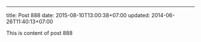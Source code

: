 ---
title: Post 888
date: 2015-08-10T13:00:38+07:00
updated: 2014-06-26T11:40:13+07:00

This is content of post 888